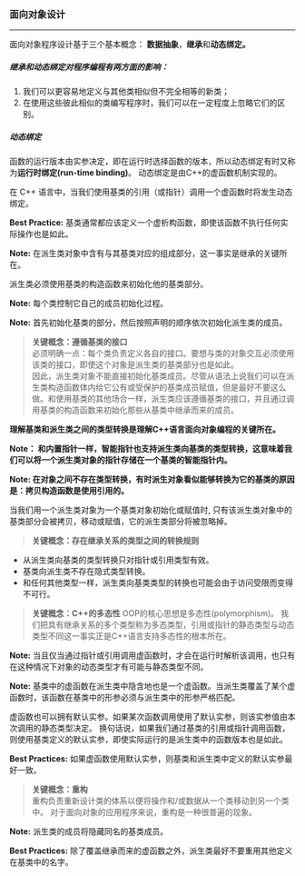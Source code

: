 ### 面向对象设计
---

面向对象程序设计基于三个基本概念： **数据抽象**，**继承**和**动态绑定。**


##### 继承和动态绑定对程序编程有两方面的影响：

1. 我们可以更容易地定义与其他类相似但不完全相等的新类；
2. 在使用这些彼此相似的类编写程序时，我们可以在一定程度上忽略它们的区别。 

##### 动态绑定

函数的运行版本由实参决定，即在运行时选择函数的版本，所以动态绑定有时又称为**运行时绑定(run-time binding)**。 动态绑定是由C++的虚函数机制实现的。 

在 C++ 语言中，当我们使用基类的引用（或指针）调用一个虚函数时将发生动态绑定。 

**Best Practice:** 基类通常都应该定义一个虚析构函数，即使该函数不执行任何实际操作也是如此。 

**Note:** 在派生类对象中含有与其基类对应的组成部分，这一事实是继承的关键所在。 

派生类必须使用基类的构造函数来初始化他的基类部分。 

**Note:** 每个类控制它自己的成员初始化过程。 

**Note:** 首先初始化基类的部分，然后按照声明的顺序依次初始化派生类的成员。 

> **关键概念：遵循基类的接口**<br/>
必须明确一点：每个类负责定义各自的接口。要想与类的对象交互必须使用该类的接口，即使这个对象是派生类的基类部分也是如此。 <br/>
因此，派生类对象不能直接初始化基类成员。尽管从语法上说我们可以在派生类构造函数体内给它公有或受保护的基类成员赋值，但是最好不要这么做。和使用基类的其他场合一样，派生类应该遵循基类的接口，并且通过调用基类的构造函数来初始化那些从基类中继承而来的成员。 

**理解基类和派生类之间的类型转换是理解C++语言面向对象编程的关键所在。**

**Note： 和内置指针一样，智能指针也支持派生类向基类的类型转换，这意味着我们可以将一个派生类对象的指针存储在一个基类的智能指针内。**

**Note: 在对象之间不存在类型转换，有时派生对象看似能够转换为它的基类的原因是：拷贝构造函数是使用引用的。**

 当我们用一个派生类对象为一个基类对象初始化或赋值时, 只有该派生类对象中的基类部分会被拷贝，移动或赋值，它的派生类部分将被忽略掉。 

> **关键概念：存在继承关系的类型之间的转换规则**<br/>
* 从派生类向基类的类型转换只对指针或引用类型有效。 
* 基类向派生类不存在隐式类型转换。 
* 和任何其他类型一样，派生类向基类类型的转换也可能会由于访问受限而变得不可行。 


> **关键概念：C++的多态性**
OOP的核心思想是多态性(polymorphism)。 我们把具有继承关系的多个类型称为多态类型，引用或指针的静态类型与动态类型不同这一事实正是C++语言支持多态性的根本所在。 

**Note:** 当且仅当通过指针或引用调用虚函数时，才会在运行时解析该调用，也只有在这种情况下对象的动态类型才有可能与静态类型不同。 

**Note:** 基类中的虚函数在派生类中隐含地也是一个虚函数。当派生类覆盖了某个虚函数时，该函数在基类中的形参必须与派生类中的形参严格匹配。 

虚函数也可以拥有默认实参。如果某次函数调用使用了默认实参，则该实参值由本次调用的静态类型决定。 
换句话说，如果我们通过基类的引用或指针调用函数，则使用基类定义的默认实参，即使实际运行的是派生类中的函数版本也是如此。 

**Best Practices:** 如果虚函数使用默认实参，则基类和派生类中定义的默认实参最好一致。 

> **关键概念：重构**<br/>
重构负责重新设计类的体系以便将操作和/或数据从一个类移动到另一个类中。 对于面向对象的应用程序来说，重构是一种很普遍的现象。

**Note:** 派生类的成员将隐藏同名的基类成员。 

**Best Practices:** 除了覆盖继承而来的虚函数之外，派生类最好不要重用其他定义在基类中的名字。 


